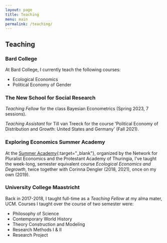 ```yaml
---
layout: page
title: Teaching
menu: main
permalink: /teaching/
---
```


## Teaching

### Bard College
At Bard College, I currently teach the following courses:  
- Ecological Economics
- Political Economy of Gender


### The New School for Social Research  

*Teaching Fellow* for the class Bayesian Econometrics (Spring 2023, 7 sessions).

*Teaching Assistant* for Till van Treeck for the course 'Political Economy of Distribution and Growth: United States and Germany' (Fall 2021). 


### Exploring Economics Summer Academy   
At the [Summer Academy](https://www.exploring-economics.org/en/participate/summer-academy/){:target="_blank"}, organized by the Network for Pluralist Economics and the Protestant Academy of Thuringia, I've taught the week-long, semester equivalent course *Ecological Economics and Degrowth*, twice together with Corinna Dengler (2018, 2021), once on my own (2019). 


### University College Maastricht   
Back in 2017-2018, I taught full-time as a *Teaching Fellow* at my alma mater, UCM. Courses I taught over the course of two semester were:  
- Philosophy of Science  
- Contemporary World History  
- Theory Construction and Modeling  
- Research Methods I & II  
- Research Project  
